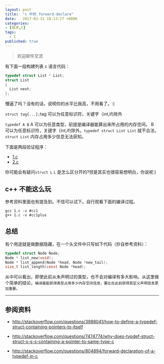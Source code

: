 ```yaml
---
layout: post
title:  "c 中的 forward-declare"
date:   2017-03-31 18:13:27 +0800
categories:
- [技术,C]
tags:
  - C
published: true
---
```


>欢迎邮件交流

有下面一段构建列表 c 语言代码：



```c
typedef struct List * List;
struct List
{
  List next;
};
```

懵逼了吗？没有的话，说明你的水平比我高，不用看了。:)

`struct tag{...};`tag 可以为任意标识符，关键字（int,if)除外

`typedef A B` A 可以为任意类型，前提是编译器能算出来所占用的内存空间。
B 可以为任意标识符，关键字（int,if)除外。`typedef struct List List` 就不合法，`struct List` 内存占用多少信息无法获知。

下面是两段验证程序：

- [1.c](https://github.com/noname007/mooc163-compiler/blob/master/c/poc/forward-declare/1.c)
- [2.c](https://github.com/noname007/mooc163-compiler/blob/master/c/poc/forward-declare/2.c)

你可能会有疑问`struct L` `L` 是怎么区分开的?但是其实也很容易想明白，你说呢:)


## c++ 不能这么玩

参考资料里面也有提及到。不信可以试下。自行观看下面的编译过程。

```shell
gcc 1.c -v #cc1
g++ 1.c -v #cc1plus
```





## 总结
有个用途就是做数据隐藏，在一个头文件中只写如下代码（抄自参考资料）：

```c
typedef struct Node Node;
Node * list_new(void);
Node * list_append(Node *head, Node *new_tail);
size_t list_length(const Node *head);
```

从中可以看出，即使此前从未声明过的类型，也不会对编译有多大影响。从这里做个简单的结论，`编译器能获得类型占用多少内存空间信息，要比在此前获得其定义声明信息更加重要。`


---
## 参阅资料

- http://stackoverflow.com/questions/3988041/how-to-define-a-typedef-struct-containing-pointers-to-itself

- http://stackoverflow.com/questions/7474774/why-does-typdef-struct-struct-s-s-s-containing-a-pointer-to-same-type-c

- http://stackoverflow.com/questions/804894/forward-declaration-of-a-typedef-in-c
<!-- - https://gcc.gnu.org/onlinedocs/gcc-3.3/gcc/Type-Attributes.html -->
